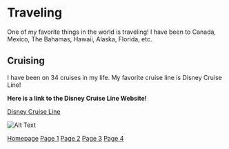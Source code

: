 # Traveling

One of my favorite things in the world is traveling! I have been to Canada, Mexico, The Bahamas, Hawaii, Alaska, Florida, etc.

## Cruising

I have been on 34 cruises in my life. My favorite cruise line is Disney Cruise Line!

**Here is a  link to the Disney Cruise Line Website!**

[Disney Cruise Line](https://disneycruise.disney.go.com/)

![Alt Text](https://user-images.githubusercontent.com/89413296/138399608-d76c0827-c2cd-4cec-925c-1a5069f221d6.png)

[Homepage](README.md) [Page 1](page#1.md) [Page 2](page#2.md) [Page 3](page#3.md) [Page 4](page#4.md)
